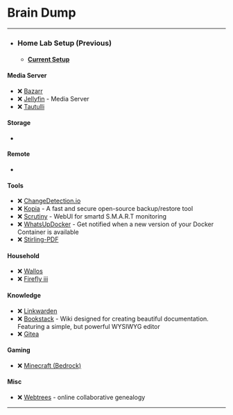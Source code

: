 #  Brain Dump
-----

- ### Home Lab Setup (Previous)
    - #### [Current Setup](https://forgejo.homems.net/paulo)

#### Media Server

 - &#10060; [Bazarr](https://forgejo.homems.net/paulo/homelab/src/branch/main/bazarr)
 - &#10060; [Jellyfin](https://forgejo.homems.net/paulo/homelab/src/branch/main/jellyfin) - Media Server
 - &#10060; [Tautulli](https://forgejo.homems.net/paulo/homelab/src/branch/main/tautulli)

#### Storage
 
- 

#### Remote

- 

#### Tools

 - &#10060; [ChangeDetection.io](https://forgejo.homems.net/paulo/homelab/src/branch/main/changedetection.io)
 - &#10060; [Kopia](https://forgejo.homems.net/paulo/homelab/src/branch/main/kopia) - A fast and secure open-source backup/restore tool
 - &#10060; [Scrutiny](https://forgejo.homems.net/paulo/homelab/src/branch/main/scrutiny/) - WebUI for smartd S.M.A.R.T monitoring
 - &#10060; [WhatsUpDocker](https://forgejo.homems.net/paulo/homelab/src/branch/main/whatsupdocker) - Get notified when a new version of your Docker Container is available
 - &#10060; [Stirling-PDF](https://forgejo.homems.net/paulo/homelab/src/branch/main/stirling-pdf)

#### Household

- &#10060; [Wallos](https://forgejo.homems.net/paulo/homelab/src/branch/main/wallos)
- &#10060; [Firefly iii](https://forgejo.homems.net/paulo/homelab/src/branch/main/fireflyiii)

#### Knowledge

 - &#10060; [Linkwarden](https://forgejo.homems.net/paulo/homelab/src/branch/main/linkwarden)
 - &#10060; [Bookstack](https://forgejo.homems.net/paulo/homelab/src/branch/main/bookstack) - Wiki designed for creating beautiful documentation. Featuring a simple, but powerful WYSIWYG editor
 - &#10060; [Gitea](https://forgejo.homems.net/paulo/homelab/src/branch/main/gitea)

#### Gaming

 - &#10060; [Minecraft (Bedrock)](https://forgejo.homems.net/paulo/homelab/src/branch/main/minecraft-bedrock/)

#### Misc
 
 - &#10060; [Webtrees](https://forgejo.homems.net/paulo/homelab/src/branch/main/webtrees/) - online collaborative genealogy

-----